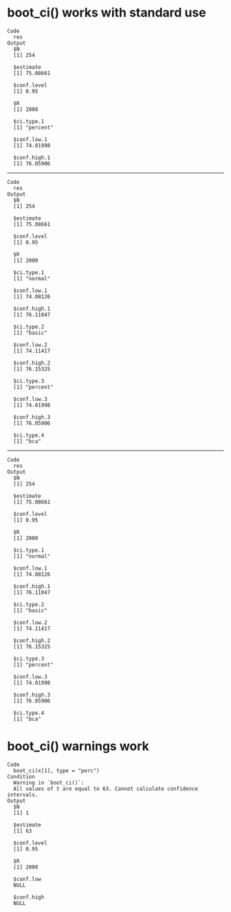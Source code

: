 # boot_ci() works with standard use

    Code
      res
    Output
      $N
      [1] 254
      
      $estimate
      [1] 75.08661
      
      $conf.level
      [1] 0.95
      
      $R
      [1] 2000
      
      $ci.type.1
      [1] "percent"
      
      $conf.low.1
      [1] 74.01998
      
      $conf.high.1
      [1] 76.05906
      

---

    Code
      res
    Output
      $N
      [1] 254
      
      $estimate
      [1] 75.08661
      
      $conf.level
      [1] 0.95
      
      $R
      [1] 2000
      
      $ci.type.1
      [1] "normal"
      
      $conf.low.1
      [1] 74.08126
      
      $conf.high.1
      [1] 76.11047
      
      $ci.type.2
      [1] "basic"
      
      $conf.low.2
      [1] 74.11417
      
      $conf.high.2
      [1] 76.15325
      
      $ci.type.3
      [1] "percent"
      
      $conf.low.3
      [1] 74.01998
      
      $conf.high.3
      [1] 76.05906
      
      $ci.type.4
      [1] "bca"
      

---

    Code
      res
    Output
      $N
      [1] 254
      
      $estimate
      [1] 75.08661
      
      $conf.level
      [1] 0.95
      
      $R
      [1] 2000
      
      $ci.type.1
      [1] "normal"
      
      $conf.low.1
      [1] 74.08126
      
      $conf.high.1
      [1] 76.11047
      
      $ci.type.2
      [1] "basic"
      
      $conf.low.2
      [1] 74.11417
      
      $conf.high.2
      [1] 76.15325
      
      $ci.type.3
      [1] "percent"
      
      $conf.low.3
      [1] 74.01998
      
      $conf.high.3
      [1] 76.05906
      
      $ci.type.4
      [1] "bca"
      

# boot_ci() warnings work

    Code
      boot_ci(x[1], type = "perc")
    Condition
      Warning in `boot_ci()`:
      All values of t are equal to 63. Cannot calculate confidence intervals.
    Output
      $N
      [1] 1
      
      $estimate
      [1] 63
      
      $conf.level
      [1] 0.95
      
      $R
      [1] 2000
      
      $conf.low
      NULL
      
      $conf.high
      NULL
      

